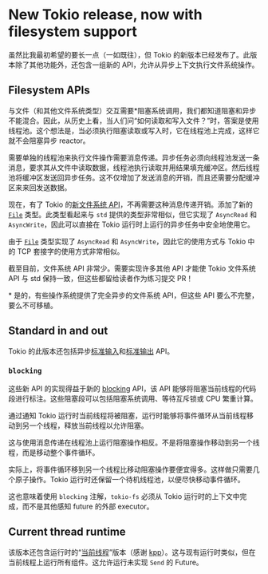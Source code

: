 # New Tokio release, now with filesystem support

虽然比我最初希望的要长一点（一如既往），但 Tokio 的新版本已经发布了。此版本除了其他功能外，还包含一组新的 API，允许从异步上下文执行文件系统操作。

## Filesystem APIs

与文件（和其他文件系统类型）交互需要*阻塞系统调用，我们都知道阻塞和异步不能混合。因此，从历史上看，当人们问“如何读取和写入文件？”时，答案是使用线程池。这个想法是，当必须执行阻塞读取或写入时，它在线程池上完成，这样它就不会阻塞异步 reactor。

需要单独的线程池来执行文件操作需要消息传递。异步任务必须向线程池发送一条消息，要求其从文件中读取数据，线程池执行读取并用结果填充缓冲区。然后线程池将缓冲区发送回异步任务。这不仅增加了发送消息的开销，而且还需要分配缓冲区来来回发送数据。

现在，有了 Tokio 的[新文件系统 API](https://docs.rs/tokio/0.1/tokio/fs/index.html)，不再需要这种消息传递开销。添加了新的 [`File`](https://docs.rs/tokio/0.1/tokio/fs/struct.File.html) 类型。此类型看起来与 `std` 提供的类型非常相似，但它实现了 `AsyncRead` 和 `AsyncWrite`，因此可以直接在 Tokio 运行时上运行的异步任务中安全地使用它。

由于 [`File`](https://docs.rs/tokio/0.1/tokio/fs/struct.File.html) 类型实现了 `AsyncRead` 和 `AsyncWrite`，因此它的使用方式与 Tokio 中的 TCP 套接字的使用方式非常相似。

截至目前，文件系统 API 非常少。需要实现许多其他 API 才能使 Tokio 文件系统 API 与 std 保持一致，但这些都留给读者作为练习提交 PR！

\* 是的，有些操作系统提供了完全异步的文件系统 API，但这些 API 要么不完整，要么不可移植。

## Standard in and out

Tokio 的此版本还包括异步[标准输入](https://docs.rs/tokio/0.1/tokio/io/fn.stdin.html)和[标准输出](https://docs.rs/tokio/0.1/tokio/io/fn.stdout.html) API。

### `blocking`

这些新 API 的实现得益于新的 [blocking](https://docs.rs/tokio-threadpool/0.1/tokio_threadpool/fn.blocking.html) API，该 API 能够将阻塞当前线程的代码段进行标注。这些阻塞段可以包括阻塞系统调用、等待互斥锁或 CPU 繁重计算。

通过通知 Tokio 运行时当前线程将被阻塞，运行时能够将事件循环从当前线程移动到另一个线程，释放当前线程以允许阻塞。

这与使用消息传递在线程池上运行阻塞操作相反。不是将阻塞操作移动到另一个线程，而是移动整个事件循环。

实际上，将事件循环移到另一个线程比移动阻塞操作要便宜得多。这样做只需要几个原子操作。Tokio 运行时还保留一个待机线程池，以便尽快移动事件循环。

这也意味着使用 `blocking` 注解，`tokio-fs` 必须从 Tokio 运行时的上下文中完成，而不是其他感知 future 的外部 executor。

## Current thread runtime

该版本还包含运行时的“[当前线程](https://docs.rs/tokio/0.1/tokio/runtime/current_thread/index.html)”版本（感谢 [kpp](https://github.com/kpp)）。这与现有运行时类似，但在当前线程上运行所有组件。这允许运行未实现 `Send` 的 Future。
